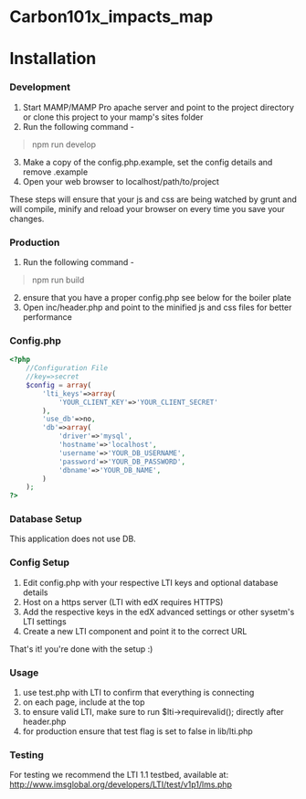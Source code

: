 # Carbon101x_impacts_map

# Installation 

### Development

1. Start MAMP/MAMP Pro apache server and point to the project directory or clone this project to your mamp's sites folder
2. Run the following command - 
> npm run develop

3. Make a copy of the config.php.example, set the config details and remove .example
4. Open your web browser to localhost/path/to/project

These steps will ensure that your js and css are being watched by grunt and will compile, minify and reload your browser on every time you save your changes. 

### Production

1. Run the following command - 
> npm run build

2. ensure that you have a proper config.php see below for the boiler plate
3. Open inc/header.php and point to the minified js and css files for better performance


### Config.php
```php
<?php
	//Configuration File
	//key=>secret
	$config = array(
		'lti_keys'=>array(
			'YOUR_CLIENT_KEY'=>'YOUR_CLIENT_SECRET'
		),
		'use_db'=>no,
		'db'=>array(
			'driver'=>'mysql',
			'hostname'=>'localhost',
			'username'=>'YOUR_DB_USERNAME',
			'password'=>'YOUR_DB_PASSWORD',
			'dbname'=>'YOUR_DB_NAME',
		)
	);
?>
```

### Database Setup
This application does not use DB.

### Config Setup
1. Edit config.php with your respective LTI keys and optional database details
2. Host on a https server (LTI with edX requires HTTPS)
3. Add the respective keys in the edX advanced settings or other sysetm's LTI settings
4. Create a new LTI component and point it to the correct URL

That's it! you're done with the setup :)


### Usage
1. use test.php with LTI to confirm that everything is connecting
2. on each page, include <?php require_once('inc/header.php'); ?> at the top
3. to ensure valid LTI, make sure to run $lti->requirevalid(); directly after header.php
4. for production ensure that test flag is set to false in lib/lti.php

### Testing
For testing we recommend the LTI 1.1 testbed, available at: http://www.imsglobal.org/developers/LTI/test/v1p1/lms.php
